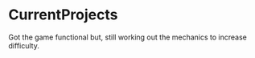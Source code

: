 # CurrentProjects
Got the game functional but, still working out the mechanics to increase difficulty.
